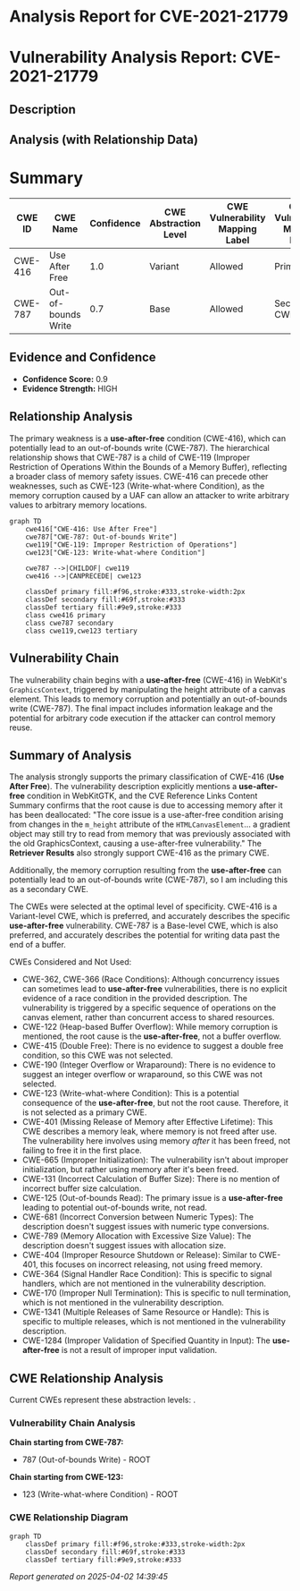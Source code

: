 # Analysis Report for CVE-2021-21779

# Vulnerability Analysis Report: CVE-2021-21779

## Description



## Analysis (with Relationship Data)

# Summary
| CWE ID | CWE Name | Confidence | CWE Abstraction Level | CWE Vulnerability Mapping Label | CWE-Vulnerability Mapping Notes |
|---|---|---|---|---|---|
| CWE-416 | Use After Free | 1.0 | Variant | Allowed | Primary CWE |
| CWE-787 | Out-of-bounds Write | 0.7 | Base | Allowed | Secondary CWE |

## Evidence and Confidence

*   **Confidence Score:** 0.9
*   **Evidence Strength:** HIGH

## Relationship Analysis
The primary weakness is a **use-after-free** condition (CWE-416), which can potentially lead to an out-of-bounds write (CWE-787). The hierarchical relationship shows that CWE-787 is a child of CWE-119 (Improper Restriction of Operations Within the Bounds of a Memory Buffer), reflecting a broader class of memory safety issues. CWE-416 can precede other weaknesses, such as CWE-123 (Write-what-where Condition), as the memory corruption caused by a UAF can allow an attacker to write arbitrary values to arbitrary memory locations.

```mermaid
graph TD
    cwe416["CWE-416: Use After Free"]
    cwe787["CWE-787: Out-of-bounds Write"]
    cwe119["CWE-119: Improper Restriction of Operations"]
    cwe123["CWE-123: Write-what-where Condition"]

    cwe787 -->|CHILDOF| cwe119
    cwe416 -->|CANPRECEDE| cwe123
    
    classDef primary fill:#f96,stroke:#333,stroke-width:2px
    classDef secondary fill:#69f,stroke:#333
    classDef tertiary fill:#9e9,stroke:#333
    class cwe416 primary
    class cwe787 secondary
    class cwe119,cwe123 tertiary
```

## Vulnerability Chain
The vulnerability chain begins with a **use-after-free** (CWE-416) in WebKit's `GraphicsContext`, triggered by manipulating the height attribute of a canvas element. This leads to memory corruption and potentially an out-of-bounds write (CWE-787). The final impact includes information leakage and the potential for arbitrary code execution if the attacker can control memory reuse.

## Summary of Analysis
The analysis strongly supports the primary classification of CWE-416 (**Use After Free**). The vulnerability description explicitly mentions a **use-after-free** condition in WebKitGTK, and the CVE Reference Links Content Summary confirms that the root cause is due to accessing memory after it has been deallocated: "The core issue is a use-after-free condition arising from changes in the `m_height` attribute of the `HTMLCanvasElement`... a gradient object may still try to read from memory that was previously associated with the old GraphicsContext, causing a use-after-free vulnerability." The **Retriever Results** also strongly support CWE-416 as the primary CWE.

Additionally, the memory corruption resulting from the **use-after-free** can potentially lead to an out-of-bounds write (CWE-787), so I am including this as a secondary CWE.

The CWEs were selected at the optimal level of specificity. CWE-416 is a Variant-level CWE, which is preferred, and accurately describes the specific **use-after-free** vulnerability. CWE-787 is a Base-level CWE, which is also preferred, and accurately describes the potential for writing data past the end of a buffer.

CWEs Considered and Not Used:

*   CWE-362, CWE-366 (Race Conditions): Although concurrency issues can sometimes lead to **use-after-free** vulnerabilities, there is no explicit evidence of a race condition in the provided description. The vulnerability is triggered by a specific sequence of operations on the canvas element, rather than concurrent access to shared resources.
*   CWE-122 (Heap-based Buffer Overflow): While memory corruption is mentioned, the root cause is the **use-after-free**, not a buffer overflow.
*   CWE-415 (Double Free): There is no evidence to suggest a double free condition, so this CWE was not selected.
*   CWE-190 (Integer Overflow or Wraparound): There is no evidence to suggest an integer overflow or wraparound, so this CWE was not selected.
*   CWE-123 (Write-what-where Condition): This is a potential consequence of the **use-after-free**, but not the root cause. Therefore, it is not selected as a primary CWE.
*   CWE-401 (Missing Release of Memory after Effective Lifetime): This CWE describes a memory leak, where memory is not freed after use. The vulnerability here involves using memory *after* it has been freed, not failing to free it in the first place.
*   CWE-665 (Improper Initialization): The vulnerability isn't about improper initialization, but rather using memory after it's been freed.
*   CWE-131 (Incorrect Calculation of Buffer Size): There is no mention of incorrect buffer size calculation.
*   CWE-125 (Out-of-bounds Read): The primary issue is a **use-after-free** leading to potential out-of-bounds write, not read.
*   CWE-681 (Incorrect Conversion between Numeric Types): The description doesn't suggest issues with numeric type conversions.
*   CWE-789 (Memory Allocation with Excessive Size Value): The description doesn't suggest issues with allocation size.
*   CWE-404 (Improper Resource Shutdown or Release): Similar to CWE-401, this focuses on incorrect releasing, not using freed memory.
*   CWE-364 (Signal Handler Race Condition): This is specific to signal handlers, which are not mentioned in the vulnerability description.
*   CWE-170 (Improper Null Termination): This is specific to null termination, which is not mentioned in the vulnerability description.
*   CWE-1341 (Multiple Releases of Same Resource or Handle): This is specific to multiple releases, which is not mentioned in the vulnerability description.
*   CWE-1284 (Improper Validation of Specified Quantity in Input): The **use-after-free** is not a result of improper input validation.


## CWE Relationship Analysis

Current CWEs represent these abstraction levels: .


### Vulnerability Chain Analysis

**Chain starting from CWE-787:**
- 787 (Out-of-bounds Write) - ROOT


**Chain starting from CWE-123:**
- 123 (Write-what-where Condition) - ROOT



### CWE Relationship Diagram

```mermaid
graph TD
    classDef primary fill:#f96,stroke:#333,stroke-width:2px
    classDef secondary fill:#69f,stroke:#333
    classDef tertiary fill:#9e9,stroke:#333
```



*Report generated on 2025-04-02 14:39:45*
